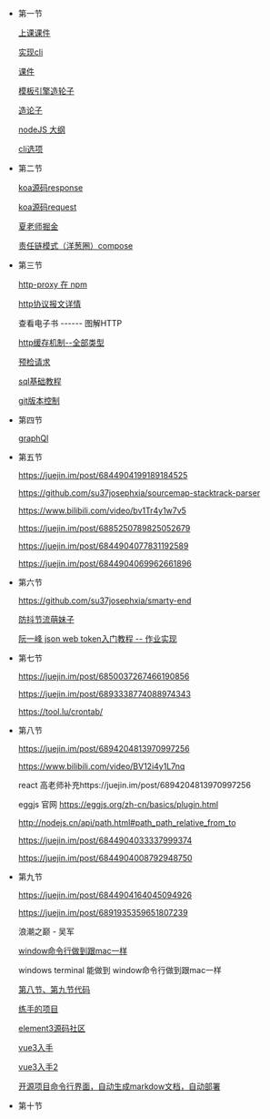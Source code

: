 + 第一节

  [上课课件](https://github.com/su37josephxia/kaikeba-code)

  [实现cli](https://www.npmjs.com/settings/josephxia/packages)

  [课件](https://github.com/su37josephxia/node_practice)

  [模板引擎造轮子](https://juejin.im/post/6884138429181870093)

  [造论子](https://github.com/su37josephxia/wheel-awesome)

  [nodeJS 大纲](https://www.processon.com/view/link/5d4b852ee4b07c4cf3069fec)

  [cli选项](https://www.npmjs.com/package/question)

+ 第二节

  [koa源码response](https://github.com/koajs/koa/blob/master/lib/response.js)

  [koa源码request](https://github.com/koajs/koa/blob/master/lib/request.js)

  [夏老师掘金](https://juejin.im/post/6887844088335302670)

  [责任链模式（洋葱圈）compose](https://github.com/su37josephxia/wheel-awesome/tree/master/compose)

+ 第三节

  [http-proxy 在 npm](https://www.npmjs.com/package/http-proxy)

  [http协议报文详情](https://www.processon.com/view/link/5ec52841e0b34d5f261e14e0)

  查看电子书 ------ 图解HTTP

  [http缓存机制--全部类型](https://juejin.im/post/6844904116972421128)

  [预检请求](https://juejin.im/post/6844903765548466183)

  [sql基础教程](https://www.josephxia.com/document/database/)

  [git版本控制](https://juejin.im/post/6844904199189184525)

  

+ 第四节

  [graphQl](https://juejin.im/post/6844904196848762888)

+ 第五节

  https://juejin.im/post/6844904199189184525

  https://github.com/su37josephxia/sourcemap-stacktrack-parser

  https://www.bilibili.com/video/bv1Tr4y1w7v5

  https://juejin.im/post/6885250789825052679

  https://juejin.im/post/6844904077831192589

  https://juejin.im/post/6844904069962661896

+ 第六节

  https://github.com/su37josephxia/smarty-end

  [防抖节流萌妹子](https://www.bilibili.com/video/bv1Tr4y1w7v5)

  [阮一峰 json web token入门教程 -- 作业实现](http://www.ruanyifeng.com/blog/2018/07/json_web_token-tutorial.html)

+ 第七节

  https://juejin.im/post/6850037267466190856

  https://juejin.im/post/6893338774088974343

  https://tool.lu/crontab/

+ 第八节

  https://juejin.im/post/6894204813970997256

  https://www.bilibili.com/video/BV12i4y1L7nq

  react 高老师补充https://juejin.im/post/6894204813970997256

  eggjs 官网 https://eggjs.org/zh-cn/basics/plugin.html

  http://nodejs.cn/api/path.html#path_path_relative_from_to

  https://juejin.im/post/6844904033337999374

  https://juejin.im/post/6844904008792948750

+ 第九节

  https://juejin.im/post/6844904164045094926

  https://juejin.im/post/6891935359651807239

  浪潮之巅 - 吴军

  [window命令行做到跟mac一样](https://blog.csdn.net/zhangdongren/article/details/82663977)

  windows terminal 能做到 window命令行做到跟mac一样

  [第八节、第九节代码](https://github.com/su37josephxia/smarty-end)

  [练手的项目](https://github.com/su37josephxia/smarty-press)

  [element3源码社区](https://github.com/hug-sun/element3)

  [vue3入手](https://juejin.im/post/6864462363039531022)

  [vue3入手2](https://juejin.im/post/6867865667089989639)

  [开源项目命令行界面，自动生成markdow文档，自动部署](https://github.com/su37josephxia/smarty-press)

+ 第十节

  
